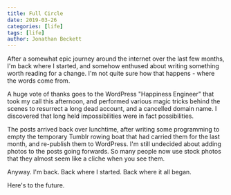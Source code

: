 ```yaml
---
title: Full Circle
date: 2019-03-26
categories: [life]
tags: [life]
author: Jonathan Beckett
---
```


After a somewhat epic journey around the internet over the last few months, I'm back where I started, and somehow enthused about writing something worth reading for a change. I'm not quite sure how that happens - where the words come from.

A huge vote of thanks goes to the WordPress "Happiness Engineer" that took my call this afternoon, and performed various magic tricks behind the scenes to resurrect a long dead account, and a cancelled domain name. I discovered that long held impossibilities were in fact possibilities.

The posts arrived back over lunchtime, after writing some programming to empty the temporary Tumblr rowing boat that had carried them for the last month, and re-publish them to WordPress. I'm still undecided about adding photos to the posts going forwards. So many people now use stock photos that they almost seem like a cliche when you see them.

Anyway. I'm back. Back where I started. Back where it all began.

Here's to the future.
